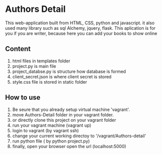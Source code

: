 # Authors Detail

This web-application built from HTML, CSS, python and javascript.
it also used many library such as sql Alchemy, jquery, flask.
This aplication is for you if you are writer, because here 
you can add your books to show online 

## Content
1) html files in templates folder
2) project.py is main file
3) project_databse.py is structure how database is formed
4) client_secret.json is where client secret is stored
5) style.css file is stored in static folder

## How to use
1) Be seure that you already setup virtual machine 'vagrant'.
2) move Authors-Detail folder in your vagrant folder.
3) or directly clone this project on your vagrant folder
4) run your vagrant machine (vagrant up)
5) login to vagrant (by vagrant ssh)
6) change your current working directoy to '/vagrant/Authors-detail'
7) run python file ( by python project.py)
8) finally, open your browser open the url (localhost:5000)